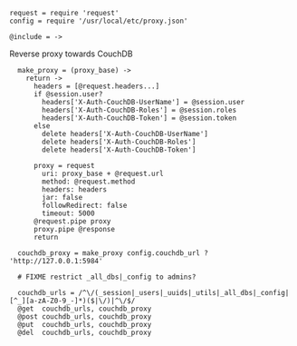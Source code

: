     request = require 'request'
    config = require '/usr/local/etc/proxy.json'

    @include = ->

Reverse proxy towards CouchDB

      make_proxy = (proxy_base) ->
        return ->
          headers = [@request.headers...]
          if @session.user?
            headers['X-Auth-CouchDB-UserName'] = @session.user
            headers['X-Auth-CouchDB-Roles'] = @session.roles
            headers['X-Auth-CouchDB-Token'] = @session.token
          else
            delete headers['X-Auth-CouchDB-UserName']
            delete headers['X-Auth-CouchDB-Roles']
            delete headers['X-Auth-CouchDB-Token']

          proxy = request
            uri: proxy_base + @request.url
            method: @request.method
            headers: headers
            jar: false
            followRedirect: false
            timeout: 5000
          @request.pipe proxy
          proxy.pipe @response
          return

      couchdb_proxy = make_proxy config.couchdb_url ? 'http://127.0.0.1:5984'

      # FIXME restrict _all_dbs|_config to admins?

      couchdb_urls = /^\/(_session|_users|_uuids|_utils|_all_dbs|_config|[^_][a-zA-Z0-9_-]*)($|\/)|^\/$/
      @get  couchdb_urls, couchdb_proxy
      @post couchdb_urls, couchdb_proxy
      @put  couchdb_urls, couchdb_proxy
      @del  couchdb_urls, couchdb_proxy
